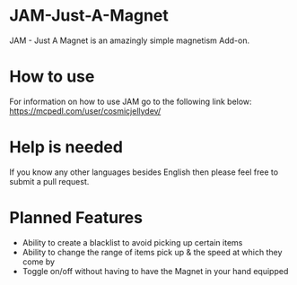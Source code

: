 # JAM-Just-A-Magnet
JAM - Just A Magnet is an amazingly simple magnetism Add-on.
# How to use
For information on how to use JAM go to the following link below:
https://mcpedl.com/user/cosmicjellydev/
# Help is needed
If you know any other languages besides English then please feel free to submit a pull request.
# Planned Features
- Ability to create a blacklist to avoid picking up certain items
- Ability to change the range of items pick up & the speed at which they come by
- Toggle on/off without having to have the Magnet in your hand equipped
